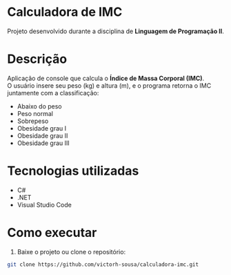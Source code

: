 # Calculadora de IMC
Projeto desenvolvido durante a disciplina de **Linguagem de Programação II**.

# Descrição
Aplicação de console que calcula o **Índice de Massa Corporal (IMC)**.  
O usuário insere seu peso (kg) e altura (m), e o programa retorna o IMC juntamente com a classificação:

- Abaixo do peso  
- Peso normal  
- Sobrepeso  
- Obesidade grau I  
- Obesidade grau II  
- Obesidade grau III  

# Tecnologias utilizadas
- C#  
- .NET  
- Visual Studio Code  

# Como executar

1. Baixe o projeto ou clone o repositório:  
```bash
git clone https://github.com/victorh-sousa/calculadora-imc.git
